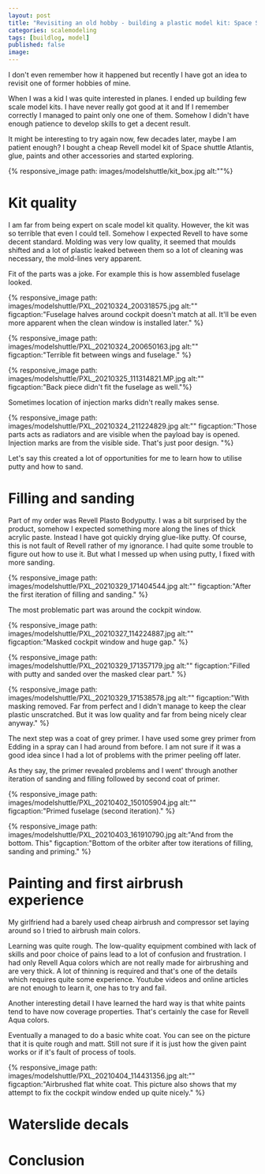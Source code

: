 ```yaml
---
layout: post
title: "Revisiting an old hobby - building a plastic model kit: Space Shuttle Atlantis"
categories: scalemodeling
tags: [buildlog, model]
published: false
image: 
---
```


I don't even remember how it happened but recently I have got an idea to revisit one of former hobbies of mine. 

When I was a kid I was quite interested in planes. I ended up building few scale model kits. I have never really got good at it and If I remember correctly I managed to paint only one one of them. Somehow I didn't have enough patience to develop skills to get a decent result.

It might be interesting to try again now, few decades later, maybe I am patient enough? I bought a cheap Revell model kit of Space shuttle Atlantis, glue, paints and other accessories and started exploring.

{% responsive_image path: images/modelshuttle/kit_box.jpg alt:""%}

<!--more--> 

# Kit quality

I am far from being expert on scale model kit quality. However, the kit was so terrible that even I could tell. Somehow I expected Revell to have some decent standard. Molding was very low quality, it seemed that moulds shifted and a lot of plastic leaked between them so a lot of cleaning was necessary, the mold-lines very apparent. 

Fit of the parts was a joke. For example this is how assembled fuselage looked.

{% responsive_image path: images/modelshuttle/PXL_20210324_200318575.jpg alt:""  figcaption:"Fuselage halves around cockpit doesn't match at all. It'll be even more apparent when the clean window is installed later." %}

{% responsive_image path: images/modelshuttle/PXL_20210324_200650163.jpg alt:""  figcaption:"Terrible fit between wings and fuselage." %}

{% responsive_image path: images/modelshuttle/PXL_20210325_111314821.MP.jpg
 alt:""  figcaption:"Back piece didn't fit the fuselage as well."%}

Sometimes location of injection marks didn't really makes sense.

{% responsive_image path: images/modelshuttle/PXL_20210324_211224829.jpg alt:""  figcaption:"Those parts acts as radiators and are visible when the payload bay is opened. Injection marks are from the visible side. That's just poor design. "%}

Let's say this created a lot of opportunities for me to learn how to utilise putty and how to sand. 

# Filling and sanding

Part of my order was Revell Plasto Bodyputty. I was a bit surprised by the product, somehow I expected something more along the lines of thick acrylic paste. Instead I have got quickly drying glue-like putty. Of course, this is not fault of Revell rather of my  ignorance. I had quite some trouble to figure out how to use it. But what I messed up when using putty, I fixed with more sanding.

{% responsive_image path: images/modelshuttle/PXL_20210329_171404544.jpg alt:""  figcaption:"After the first iteration of filling and sanding." %}

The most problematic part was around the cockpit window. 

{% responsive_image path: images/modelshuttle/PXL_20210327_114224887.jpg alt:""  figcaption:"Masked cockpit window and huge gap." %}

{% responsive_image path: images/modelshuttle/PXL_20210329_171357179.jpg alt:"" figcaption:"Filled with putty and sanded over the masked clear part." %}

{% responsive_image path: images/modelshuttle/PXL_20210329_171538578.jpg alt:""  figcaption:"With masking removed. Far from perfect and I didn't manage to keep the clear plastic unscratched. But it was low quality and far from being nicely clear anyway." %}

The next step was a coat of grey primer. I have used some grey primer from Edding in a spray can I had around from before. I am not sure if it was a good idea since I had a lot of problems with the primer peeling off later.

As they say, the primer revealed problems and I went' through another iteration of sanding and filling followed by second coat of primer.

{% responsive_image path: images/modelshuttle/PXL_20210402_150105904.jpg alt:""  figcaption:"Primed fuselage (second iteration)." %}

{% responsive_image path: images/modelshuttle/PXL_20210403_161910790.jpg alt:"And from the bottom. This"  figcaption:"Bottom of the orbiter after tow iterations of filling, sanding and priming." %}

# Painting and first airbrush experience

My girlfriend had a barely used cheap airbrush and compressor set laying around so I tried to airbrush main colors. 

Learning was quite rough. The low-quality equipment combined with lack of skills and poor choice of pains lead to a lot of confusion and frustration. I had only Revell Aqua colors which are not really made for airbrushing and are very thick. A lot of thinning is required and that's one of the details which requires quite some experience. Youtube videos and online articles are not enough to learn it, one has to try and fail.

Another interesting detail I have learned the hard way is that white paints tend to have now coverage properties. That's certainly the case for Revell Aqua colors. 

Eventually a managed to do a basic white coat. You can see on the picture that it is quite rough and matt. Still not sure if it is just how the given paint works or if it's fault of process of tools.

{% responsive_image path: images/modelshuttle/PXL_20210404_114431356.jpg alt:""  figcaption:"Airbrushed flat white coat. This picture also shows that my attempt to fix the cockpit window ended up quite nicely." %}


# Waterslide decals

# Conclusion